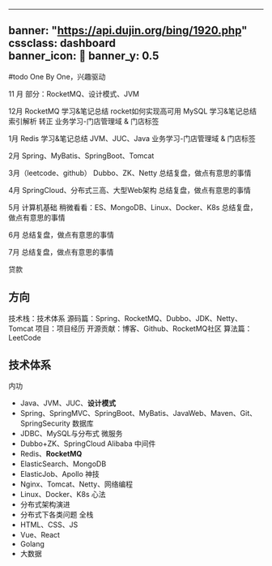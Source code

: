 

---
banner: "https://api.dujin.org/bing/1920.php"
cssclass: dashboard  
banner_icon: 🌻
banner_y: 0.5
---
#todo
One By One，兴趣驱动

11 月
部分：RocketMQ、设计模式、JVM

12月
RocketMQ 学习&笔记总结 rocket如何实现高可用
MySQL 学习&笔记总结 索引解析
转正
业务学习-门店管理域 & 门店标签

1月
Redis 学习&笔记总结
JVM、JUC、Java
业务学习-门店管理域 & 门店标签

2月
Spring、MyBatis、SpringBoot、Tomcat

3月（leetcode、github）
Dubbo、ZK、Netty
总结复盘，做点有意思的事情

4月
SpringCloud、分布式三高、大型Web架构
总结复盘，做点有意思的事情

5月
计算机基础
稍微看看：ES、MongoDB、Linux、Docker、K8s
总结复盘，做点有意思的事情

6月
总结复盘，做点有意思的事情

7月
总结复盘，做点有意思的事情

贷款



## 方向
技术栈：技术体系
源码篇：Spring、RocketMQ、Dubbo、JDK、Netty、Tomcat
项目：项目经历
开源贡献：博客、Github、RocketMQ社区
算法篇：LeetCode

## 技术体系
内功
- Java、JVM、JUC、**设计模式**
- Spring、SpringMVC、SpringBoot、MyBatis、JavaWeb、Maven、Git、SpringSecurity
数据库
- JDBC、MySQL与分布式
微服务
- Dubbo+ZK、SpringCloud Alibaba
中间件
- Redis、**RocketMQ**
- ElasticSearch、MongoDB
- ElasticJob、Apollo
神技
- Nginx、Tomcat、Netty、网络编程
- Linux、Docker、K8s
心法
- 分布式架构演进
- 分布式下各类问题
全栈
- HTML、CSS、JS
- Vue、React
- Golang
- 大数据